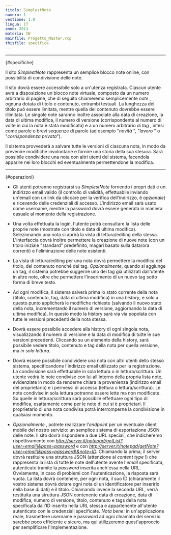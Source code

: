 ```yaml
---
titolo: SimplestNote
numero: 1
vestione: 1.0
lingua: IT
anno: 2013
materia: IW
mainfile: Progetto_Master.rcp
thisfile: specifica
---
```


-------

{#specifiche}

Il sito *SimplestNote* rappresenta un semplice blocco
note online, con possibilità di condivisione delle note.

Il sito dovrà essere accessibile solo a un'utenza
registrata. Ciascun utente avrà a disposizione un blocco note virtuale,
composto da un numero arbitrario di pagine, che di seguito chiameremo
semplicemente *note* , ognuna dotata di titolo e contenuto, entrambi
testuali. La lunghezza del titolo può essere limitata, mentre quella del
contenuto dovrebbe essere illimitata. Le singole note saranno inoltre associate
alla data di creazione, la data di ultima modifica, il numero di versione
(corrispondente al numero di volte in cui la nota è stata modificata) e a un
numero arbitrario di *tag* , intesi come parole o brevi sequenze di parole
(ad esempio "*novità* ", "*lavoro* " o "*corrispondenza privata*").

Il sistema provvederà a salvare tutte le versioni di
ciascuna nota, in modo da prevenire modifiche involontarie e fornire una storia
della sua stesura. Sarà possibile condividere una nota con altri utenti del
sistema, facendola apparire nei loro blocchi ed eventualmente permettendone la
modifica.

-------

{#operazioni}

- Gli utenti potranno registrarsi su *SimplestNote* fornendo i
  propri dati e un indirizzo email valido (il controllo di validità, effettuabile
  inviando un'email con un link da cliccare per la verifica dell'indirizzo, è *opzionale*)
  e ricevendo delle credenziali di accesso. L'indirizzo email sarà usato come
  username, mentre la password dovrà essere generata in maniera casuale al
  momento della registrazione.

- Una volta effettuata la login, l'utente potrà consultare la lista
  delle proprie note (mostrate con titolo e data di ultima modifica).
  Selezionando una nota si aprirà la vista di lettura/editing della stessa.
  L'interfaccia dovrà inoltre permettere la creazione di nuove note (con un
  titolo iniziale "standard" predefinito, magari basato sulla data/ora correnti)
  e l'eliminazione delle note esistenti.

- La vista di lettura/editing per una nota dovrà permettere la
  modifica del titolo, del contenuto nonché dei tag. *Opzionalmente*, quando
  si aggiunge un tag, il sistema potrebbe suggerire uno dei tag già utilizzati
  dall'utente in altre note, oltre che permettere l'inserimento di un nuovo tag
  sotto forma di breve testo.

- Ad ogni modifica, il sistema salverà prima lo stato corrente
  della nota (titolo, contenuto, tag, data di ultima modifica) in una *history*,
  e solo a questo punto applicherà le modifiche richieste (salvando il nuovo
  stato della nota, incrementando il numero di versione, aggiornando la data di
  ultima modifica). In questo modo la history sarà via via popolata con tutte le
  versioni precedenti della nota stessa.

- Dovrà essere possibile accedere alla history di ogni singola
  nota, visualizzando il numero di versione e la data di modifica di tutte le sue
  versioni precedenti. Cliccando su un elemento della history, sarà possibile vedere
  titolo, contenuto e tag della nota per quella versione, ma *in sola lettura*.

- Dovrà essere possibile condividere una nota con altri utenti
  dello stesso sistema, specificandone l'indirizzo email utilizzato per la
  registrazione. La condivisione sarà effettuabile in sola lettura o in
  lettura/scrittura. Un utente vedrà le note condivise con lui all'interno della
  propria lista note, evidenziate in modo da renderne chiara la provenienza
  (indirizzo email del proprietario) e i permessi di accesso (lettura o
  lettura/scrittura). Le note condivise in sola lettura potranno essere lette ma
  non modificate. Su quelle in lettura/scrittura sarà possibile effettuare ogni
  tipo di modifica, esattamente come per le note di cui si è proprietari. Il
  proprietario di una nota condivisa potrà interromperne la condivisione in
  qualsiasi momento.

- *Opzionalmente* , potrete realizzare l'*endpoint* per un
  eventuale client mobile del nostro servizio: un semplice sistema di
  esportazione JSON delle note.  Il sito dovrà rispondere a due URL speciali, che indicheremo rispettivamente
con *http://server.it/notepad/getList?user=email\&pass=password* e con *http://server.it/notepad/getNote?user=email\&pass=password\&note=ID.*   Chiamando la prima, il server dovrà restituire una struttura JSON (attenzione al *content type* !) che rappresenta la lista di tutte le note dell'utente
avente l'*email* specificata, autenticato tramite la *password*
inserita anch'essa nella URL. Ovviamente, in caso di problemi con
l'autenticazione, la risposta sarà vuota. La lista dovrà contenere, per ogni
nota, il suo ID (chiaramente il vostro sistema dovrà dotare ogni nota di un
identificatore per inserirlo nella base di dati) e il titolo.   Chiamando invece la seconda URL, verrà restituita una struttura JSON contenente data di creazione, data di modifica, numero di versione, titolo, contenuto e
tags della nota specificata dall'ID inserito nella URL stessa e appartenente
all'utente autenticato con le credenziali specificate. *Nota bene:* in
un'applicazione reale, trasmettere username e password ad ogni chiamata del
servizio sarebbe poco efficiente e sicuro, ma qui utilizzeremo quest'approccio
per semplificare l'implementazione.
